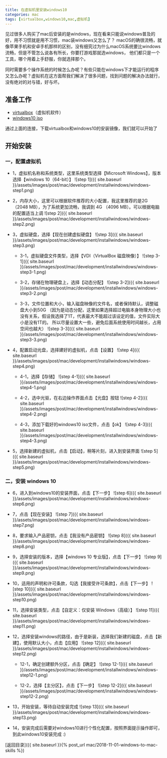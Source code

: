 ```yaml
---
title: 在虚拟机里安装windows10
categories: mac
tags: [virtualbox,windows10,mac,虚拟机]
---
```


见过很多人购买了mac后安装的是windows，现在看来只能说windows普及的好，用不习惯就是用不习惯，mac装windows又怎么了？
macOS的确很流畅，就像苹果手机和安卓手机那样的区别，没有细究过为什么macOS系统要比windows流畅，但是不管怎么说各有所长，你要打游戏那就选windows，
他们都只是一个工具，哪个用着上手舒服，你就选择那个。

同时需要多个操作系统的时候怎么办呢？有些只能在windows下才能运行的程序又怎么办呢？虚拟机在这方面帮我们解决了很多问题，找到问题的解决办法就行，没有绝对的对与错，好与坏。

## 准备工作

- [virtualbox](https://www.virtualbox.org/)（虚拟机软件）
- [windows10 iso](https://www.microsoft.com/zh-cn/software-download/windows10ISO)

通过上面的连接，下载virtualbox和windows10的安装镜像，我们就可以开始了

## 开始安装

### 一，配置虚拟机

- 1，虚拟机名称和系统类型，这里系统类型选择【Microsoft Windows】，版本选择【windows 10（64-bit）】
![step 1]({{ site.baseurl }}/assets/images/post/mac/development/installwindows/windows-step1.png)

- 2，内存大小，这里可以根据软件推荐的大小配置，我这里推荐的是2G（2048 MB），为了系统更加流畅，我调到 4G （4096 MB）。可以根据电脑的配置适当上调
![step 2]({{ site.baseurl }}/assets/images/post/mac/development/installwindows/windows-step2.png)

- 3，虚拟硬盘，选择【现在创建虚拟硬盘】
![step 3]({{ site.baseurl }}/assets/images/post/mac/development/installwindows/windows-step3.png)

    - 3-1，虚拟硬盘文件类型，选择【VDI（VirtualBox 磁盘映像）】
    ![step 3-1]({{ site.baseurl }}/assets/images/post/mac/development/installwindows/windows-step3-1.png)

    - 3-2，存储在物理硬盘上，选择【动态分配】
    ![step 3-2]({{ site.baseurl }}/assets/images/post/mac/development/installwindows/windows-step3-2.png)

    - 3-3，文件位置和大小，输入磁盘映像的文件名，或者保持默认，调整磁盘大小到50G
    （因为是动态分配，这里如果选择超过电脑本身物理大小也没有关系，假设我选择了1T，代表最大不能超过该设定的值，文件实际大小是没有1T的。
    所以尽量设置大一些，避免后面系统使用时间越长，占用空间也越大）
    ![step 3-3]({{ site.baseurl }}/assets/images/post/mac/development/installwindows/windows-step3-3.png)

- 4，配置启动光盘，选择建好的虚拟机，点击【设置】
![step 4]({{ site.baseurl }}/assets/images/post/mac/development/installwindows/windows-step4.png)

    - 4-1，选择【存储】
    ![step 4-1]({{ site.baseurl }}/assets/images/post/mac/development/installwindows/windows-step4-1.png)
    
    - 4-2，选中光驱，在右边操作界面点击【光盘】按钮
    ![step 4-2]({{ site.baseurl }}/assets/images/post/mac/development/installwindows/windows-step4-2.png)

    - 4-3，添加下载好的windows10 iso文件，点击【ok】
    ![step 4-3]({{ site.baseurl }}/assets/images/post/mac/development/installwindows/windows-step4-3.png)

- 5，选择新建的虚拟机，点击【启动】，稍等片刻，进入到安装界面
![step 5]({{ site.baseurl }}/assets/images/post/mac/development/installwindows/windows-step5.png)


### 二，安装 windows 10

- 6，进入到windows10的安装界面，点击【下一步】
![step 6]({{ site.baseurl }}/assets/images/post/mac/development/installwindows/windows-step6.png)

- 7，点击【现在安装】
![step 7]({{ site.baseurl }}/assets/images/post/mac/development/installwindows/windows-step7.png)

- 8，要求输入产品密钥，点击【我没有产品密钥】
![step 8]({{ site.baseurl }}/assets/images/post/mac/development/installwindows/windows-step8.png)

- 9，选择安装的版本，选择【windows 10 专业版】，点击【下一步】
![step 9]({{ site.baseurl }}/assets/images/post/mac/development/installwindows/windows-step9.png)

- 10，适用的声明和许可条款，勾选【我接受许可条款】，点击【下一步】
![step 10]({{ site.baseurl }}/assets/images/post/mac/development/installwindows/windows-step10.png)

- 11，选择安装类型，点击【自定义：仅安装 Windows（高级）】
![step 11]({{ site.baseurl }}/assets/images/post/mac/development/installwindows/windows-step11.png)

- 12，选择安装windows的路径，由于是新装，选择我们新建的磁盘，点击【新建】，使用默认大小，点击【应用】
![step 12]({{ site.baseurl }}/assets/images/post/mac/development/installwindows/windows-step12.png)

    - 12-1，确定创建额外分区，点击【确定】
    ![step 12-1]({{ site.baseurl }}/assets/images/post/mac/development/installwindows/windows-step12-1.png)

    - 12-2，选择【主分区】，点击【下一步】
    ![step 12-2]({{ site.baseurl }}/assets/images/post/mac/development/installwindows/windows-step12-2.png)

- 13，开始安装，等待自动安装完成
![step 13]({{ site.baseurl }}/assets/images/post/mac/development/installwindows/windows-step13.png)

- 14，安装完成后需要对windows10进行个性化配置，按照界面提示操作即可，到此windows10安装完成 :)


[返回目录]({{ site.baseurl }}{% post_url mac/2018-11-01-windows-to-mac-skills %})



    